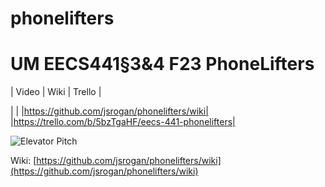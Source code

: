 # phonelifters

# UM EECS441§3&4 F23 PhoneLifters

| Video  |  Wiki |  Trello  |

| | |https://github.com/jsrogan/phonelifters/wiki| |https://trello.com/b/5bzTgaHF/eecs-441-phonelifters|

![Elevator Pitch](<img width="845" alt="image" src="https://user-images.githubusercontent.com/jsrogan/phonelifters/blob/main/docs/elevator%20pitch.png">)

[Video]: TBD

Wiki: [https://github.com/jsrogan/phonelifters/wiki](https://github.com/jsrogan/phonelifters/wiki)
